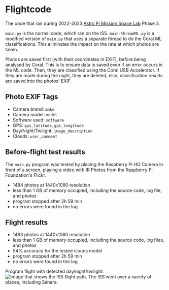 # Flightcode
The code that ran during 2022-2023 [Astro Pi Mission Space Lab](https://astro-pi.org/mission-space-lab/) Phase 3.

`main.py` is the normal code, which ran on the ISS.
`main-threadML.py` is a modified version of `main.py` that uses a separate thread to do the Coral ML classifications. This eliminates the impact on the rate at which photos are taken.

Photos are saved first (with their coordinates in EXIF), before being analysed by Coral. This is to ensure data is saved even if an error occurs in the ML code.
Then, they are classified using the Coral USB Accelerator. If they are made during the night, they are deleted, else, classification results are saved into the photos' EXIF.

## Photo EXIF Tags
- Camera brand: `make`
- Camera model: `model`
- Software used: `software`
- GPS: `gps_latitude`, `gps_longitude`
- Day/Night/Twilight: `image_description`
- Clouds: `user_comment`

## Before-flight test results
The `main.py` program was tested by placing the Raspberry Pi HQ Camera in front of a screen, playing a video with IR Photos from the Raspberry Pi Foundation's Flickr.
- 1484 photos at 1440x1080 resolution
- less than 1 GB of memory occupied, including the source code, log file, and photos
- program stopped after 2h 59 min
- no errors were found in the log

## Flight results
- 1483 photos at 1440x1080 resolution
- less than 1 GB of memory occupied, including the source code, log files, and photos
- 54% accuracy for the tested clouds model
- program stopped after 2h 59 min
- no errors were found in the log

Program flight with detected day/night/twilight:
![Image that shows the ISS flight path. The ISS went over a variety of places, including Sahara.](https://github.com/Team-Octans-AstroPi/flightcode/assets/80255379/85b525f8-9fa7-4c5f-af9f-8bbd7e6c5295)


